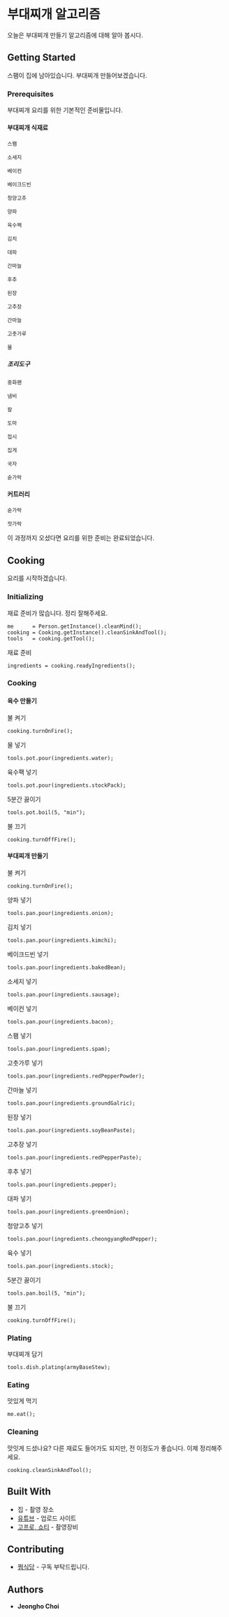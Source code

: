 # 부대찌개 알고리즘

오늘은 부대찌개 만들기 알고리즘에 대해 알아 봅시다.

## Getting Started

스팸이 집에 남아있습니다. 부대찌개 만들어보겠습니다.
 
### Prerequisites

부대찌개 요리를 위한 기본적인 준비물입니다.

#### 부대찌개 식재료

```
스팸
```
```
소세지
```
```
베이컨
```
```
베이크드빈
```
```
청양고추
```
```
양파
```
```
육수팩
```
```
김치
```
```
대파
```
```
간마늘
```
```
후추
```
```
된장
```
```
고추장
```
```
간마늘
```
```
고춧가루
```
```
물
```

##### 조리도구

```
중화팬
```
```
냄비
```
```
칼
```
```
도마
```
```
접시
```
```
집게
```
```
국자
```
```
숟가락
```

#### 커트러리

```
숟가락
```
```
젓가락
```

이 과정까지 오셨다면 요리를 위한 준비는 완료되었습니다.

## Cooking

요리를 시작하겠습니다.

### Initializing

재료 준비가 많습니다. 정리 잘해주세요.
```
me      = Person.getInstance().cleanMind();
cooking = Cooking.getInstance().cleanSinkAndTool();
tools   = cooking.getTool();
```

재료 준비
```
ingredients = cooking.readyIngredients();
```

### Cooking

#### 육수 만들기

불 켜기
```
cooking.turnOnFire();
```

물 넣기
```
tools.pot.pour(ingredients.water);
```

육수팩 넣기
```
tools.pot.pour(ingredients.stockPack);
```

5분간 끓이기
```
tools.pot.boil(5, "min");
```

불 끄기
```
cooking.turnOffFire();
```

#### 부대찌개 만들기

불 켜기
```
cooking.turnOnFire();
```

양파 넣기
```
tools.pan.pour(ingredients.onion);
```

김치 넣기
```
tools.pan.pour(ingredients.kimchi);
```

베이크드빈 넣기
```
tools.pan.pour(ingredients.bakedBean);
```

소세지 넣기
```
tools.pan.pour(ingredients.sausage);
```

베이컨 넣기
```
tools.pan.pour(ingredients.bacon);
```

스팸 넣기
```
tools.pan.pour(ingredients.spam);
```

고춧가루 넣기
```
tools.pan.pour(ingredients.redPepperPowder);
```

간마늘 넣기
```
tools.pan.pour(ingredients.groundGalric);
```

된장 넣기
```
tools.pan.pour(ingredients.soyBeanPaste);
```

고추장 넣기
```
tools.pan.pour(ingredients.redPepperPaste);
```

후추 넣기
```
tools.pan.pour(ingredients.pepper);
```

대파 넣기
```
tools.pan.pour(ingredients.greenOnion);
```

청양고추 넣기
```
tools.pan.pour(ingredients.cheongyangRedPepper);
```

육수 넣기
```
tools.pan.pour(ingredients.stock);
```

5분간 끓이기
```
tools.pan.boil(5, "min");
```

불 끄기
```
cooking.turnOffFire();
```

### Plating

부대찌개 담기
```
tools.dish.plating(armyBaseStew);
```

### Eating

맛있게 먹기
```
me.eat();
```

### Cleaning

맛잇게 드셨나요? 다른 재료도 들어가도 되지만, 전 이정도가 좋습니다. 이제 정리해주세요.

```
cooking.cleanSinkAndTool();
```

## Built With

* 집 - 촬영 장소
* [유튜브](https://www.youtube.com/@wjdgh) - 업로드 사이트
* [고프로, 쇼티](https://gopro.com/ko/kr/) - 촬영장비

## Contributing

* [쩜식당](https://www.youtube.com/@wjdgh) - 구독 부탁드립니다.

## Authors

* **Jeongho Choi**
